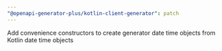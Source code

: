 ```yaml
---
"@openapi-generator-plus/kotlin-client-generator": patch
---
```


Add convenience constructors to create generator date time objects from Kotlin date time objects
